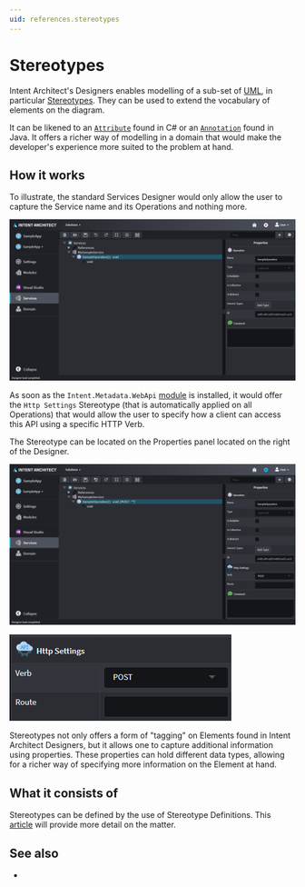 ```yaml
---
uid: references.stereotypes
---
```

# Stereotypes

Intent Architect's Designers enables modelling of a sub-set of [UML](https://en.wikipedia.org/wiki/Unified_Modeling_Language), in particular [Stereotypes](https://en.wikipedia.org/wiki/Stereotype_(UML)). They can be used to extend the vocabulary of elements on the diagram.

It can be likened to an [`Attribute`](https://docs.microsoft.com/en-us/dotnet/csharp/programming-guide/concepts/attributes/) found in C# or an [`Annotation`](https://en.wikipedia.org/wiki/Java_annotation) found in Java. It offers a richer way of modelling in a domain that would make the developer's experience more suited to the problem at hand.

## How it works

To illustrate, the standard Services Designer would only allow the user to capture the Service name and its Operations and nothing more.

![How the standard Services Designer would look like](images/services-designer-vanilla.png)

As soon as the `Intent.Metadata.WebApi` [module](xref:references.modules) is installed, it would offer the `Http Settings` Stereotype (that is automatically applied on all Operations) that would allow the user to specify how a client can access this API using a specific HTTP Verb.

The Stereotype can be located on the Properties panel located on the right of the Designer.

![How the Services Designer would look like with API Metadata](images/services-designer-api-metadata.png)

![How the Http Settings Stereotype looks like](images/http-settings-stereotype.png)

Stereotypes not only offers a form of "tagging" on Elements found in Intent Architect Designers, but it allows one to capture additional information using properties. These properties can hold different data types, allowing for a richer way of specifying more information on the Element at hand.

## What it consists of

Stereotypes can be defined by the use of Stereotype Definitions. This [article](xref:references.stereotypes.stereotype-definitions) will provide more detail on the matter.

## See also

* [](xref:how-to-guides.use-stereotypes)